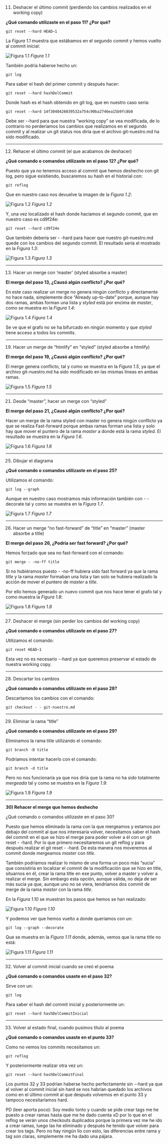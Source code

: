 11) Deshacer el último commit (perdiendo los cambios realizados en el working copy)

 **¿Qué comando utilizaste en el paso 11? ¿Por qué?**

`git reset --hard HEAD~1`

La *Figura 1.1* muestra que estábamos en el segundo commit y hemos vuelto al commit inicial:

![Figura 1.1](http://i.imgur.com/jsI28To.png)
*Figura 1.1*

También podría haberse hecho un:

`git log`

Para saber el hash del primer commit y después hacer:

`git reset --hard hashDelCommit`

Donde hash es el hash obtenido en git log, que en nuestro caso sería:

`git reset --hard 14f3040426039532a754c90ba2746ea15b9fc8b0`

Debe ser --hard para que nuestra “working copy” se vea modificada, de lo contrario no perderíamos los cambios que realizamos en el segundo commit y al realizar un git status nos diría que el archivo git-nuestro.md ha sido modificado.


----------


12) Rehacer el último commit (el que acabamos de deshacer)

**¿Qué comando o comandos utilizaste en el paso 12? ¿Por qué?**

Puesto que ya no tenemos acceso al commit que hemos deshecho con git log, pero sigue existiendo, buscaremos su hash en el historial con:

`git reflog`

Que en nuestro caso nos devuelve la imagen de la *Figura 1.2*:

![Figura 1.2](http://i.imgur.com/aTNTP8S.png)
*Figura 1.2*

Y, una vez localizado el hash donde hacíamos el segundo commit, que en nuestro caso es cd9f24e:

`git reset --hard cd9f24e`

Que también debería ser - -hard para hacer que nuestro git-nuestro.md quede con los cambios del segundo commit.
El resultado sería el mostrado en la *Figura 1.3*:

![Figura 1.3](http://i.imgur.com/jCdCDTm.png)
*Figura 1.3*


----------


13) Hacer un merge con ‘master’ (styled absorbe a master)

**El merge del paso 13, ¿Causó algún conflicto? ¿Por qué?**

En este caso realizar un merge no genera ningún conflicto y directamente no hace nada, simplemente dice “Already up-to-date” porque, aunque hay dos ramas, ambas forman una lista y *styled* está por encima de *master*, como se muestra en la *Figura 1.4*:

![Figura 1.4](http://i.imgur.com/NPeHPYj.png)
*Figura 1.4*

Se ve que el grafo no se ha bifurcado en ningún momento y que *styled* tiene acceso a todos los commits.


----------


19) Hacer un merge de “htmlify” en “styled” (styled absorbe a htmlify)

**El merge del paso 19, ¿Causó algún conflicto? ¿Por qué?** 

El merge genera conflicto,  tal y como se muestra en la *Figura 1.5*, ya que el archivo git-nuestro.md ha sido modificado en las mismas líneas en ambas ramas.

![Figura 1.5](http://i.imgur.com/lge4Kzg.png)
*Figura 1.5*


----------


21) Desde “master”, hacer un merge con “styled”

**El merge del paso 21, ¿Causó algún conflicto? ¿Por qué?** 

Hacer un merge de la rama styled con master no genera ningún conflicto ya que se realiza Fast-forward porque ambas ramas forman una lista y solo hay que mover el puntero de la rama *master* a donde está la rama *styled*. El resultado se muestra en la *Figura 1.6*.

![Figura 1.6](http://i.imgur.com/Pi4SoE2.png)
*Figura 1.6*


----------


25) Dibujar el diagrama 

**¿Qué comando o comandos utilizaste en el paso 25?** 

Utilizamos el comando:

`git log --graph`

Aunque en nuestro caso mostramos más información también con - -decorate tal y como se muestra en la *Figura 1.7*.

![Figura 1.7](http://i.imgur.com/BhJEfq8.png)
*Figura 1.7*


----------


26) Hacer un merge “no fast-forward” de “title” en “master” (master absorbe a title)

**El merge del paso 26, ¿Podría ser fast forward? ¿Por qué?**

Hemos forzado que sea no fast-forward con el comando:

`git merge - -no-ff title`

Si no hubiéramos puesto - -no-ff hubiera sido fast forward ya que la rama *title* y la rama *master* formaban una lista y tan solo se hubiera realizado la acción de mover el puntero de *master* a *title*.

Por ello hemos generado un nuevo commit que nos hace tener el grafo tal y como muestra la *Figura 1.8*:

![Figura 1.8](http://i.imgur.com/wvDewPv.png)
*Figura 1.8*


----------


27) Deshacer el merge (sin perder los cambios del working copy) 

**¿Qué comando o comandos utilizaste en el paso 27?**

Utilizamos el comando:

`git reset HEAD~1`

Esta vez no es necesario --hard ya que queremos preservar el estado de nuestra working copy.


----------


28) Descartar los cambios 

**¿Qué comando o comandos utilizaste en el paso 28?**

Descartamos los cambios con el comando:

`git checkout - - git-nuestro.md`


----------


29) Eliminar la rama “title” 

**¿Qué comando o comandos utilizaste en el paso 29?**

Eliminamos la rama title utilizando el comando:

`git branch -D title`

Podríamos intentar hacerlo con el comando:

`git branch -d title`

Pero no nos funcionaría ya que nos diría que la rama no ha sido totalmente *mergeada* tal y como se muestra en la *Figura 1.9*:

![Figura 1.9](http://i.imgur.com/4LNwtWG.png)
*Figura 1.9*


----------

**30) Rehacer el merge que hemos deshecho**

¿Qué comando o comandos utilizaste en el paso 30?

Puesto que hemos eliminado la rama con la que mergeamos y estamos por debajo del commit al que nos interesaría volver, necesitamos saber el hash del commit en el que se hizo el merge para poder volver a él con un git reset - -hard.
Por lo que primero necesitaremos un git reflog y para después realizar el git reset - -hard.
De esta manera nos moveremos al commit donde mergeamos *master* con *title*.

También podríamos realizar lo mismo de una forma un poco más “sucia” que consistiría en localizar el commit de la modificación que se hizo en title, situarnos en él, crear la rama title en ese punto, volver a master y volver a realizar el merge.
Sin embargo esta opción, aunque válida, no deja de ser más sucia ya que, aunque uno no se viera, tendríamos dos commit de merge de la rama *master* con la rama *title*.

En la *Figura 1.10* se muestran los pasos que hemos se han realizado:

![Figura 1.10](http://i.imgur.com/TBHhOj2.png)
*Figura 1.10*

Y podemos ver que hemos vuelto a donde queríamos con un:

`git log --graph --decorate`

Que se muestra en la *Figura 1.11* donde, además, vemos que la rama title no está:

![Figura 1.11](http://i.imgur.com/0txbR3c.png)
*Figura 1.11*


----------


32) Volver al commit inicial cuando se creó el poema 

**¿Qué comando o comandos usaste en el paso 32?**

Sirve con un:

`git log`

Para saber el hash del commit inicial y posteriormente un:

`git reset --hard hashDelCommitInicial`


----------


33) Volver al estado final, cuando pusimos título al poema

**¿Qué comando o comandos usaste en el punto 33?**

Como no vemos los commits necesitamos un:

`git reflog`

Y posteriormente realizar otra vez un:

`git reset --hard hashDelCommitFinal`

Los puntos 32 y 33 podrían haberse hecho perfectamente sin --hard ya que al volver al commit inicial sin hard se nos habrían quedado los archivos como en el último commit al que después volvemos en el punto 33 y tampoco necesitaríamos hard.

PD (leer aporta poco): Soy medio tonto y cuando se pide crear tags me he puesto a crear ramas hasta que me he dado cuenta xD por lo que en el reflog se verán unos checkouts duplicados porque la primera vez me he ido a crear ramas, luego las he eliminado y después he tenido que volver para crear los tags. Pero no hay ningún lío con esto, las diferencias entre rama y tag son claras, simplemente me ha dado una pájara.

